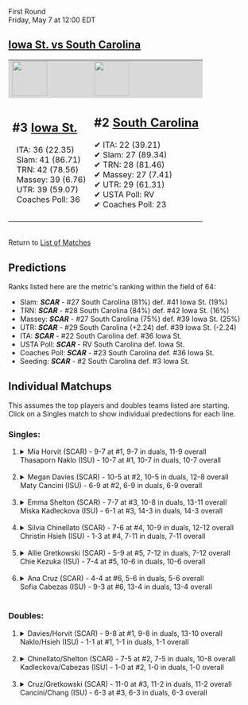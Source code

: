 First Round  
Friday, May 7 at 12:00 EDT
## [Iowa St. vs South Carolina](https://www.ncaa.com/game/5833669) 

<table><tr style="background-color: #d9d9d9 !important"><td><a href="#"><img src="https://www.ncaa.com/sites/default/files/images/logos/schools/i/iowa-st.70.png" width="70" height="70" /></a></td><td><a href="#"><img src="https://www.ncaa.com/sites/default/files/images/logos/schools/s/south-carolina.70.png" width="70" height="70" /></a></td></tr><tr>
<td>  

<h2>#3 <a href="#">Iowa St.</a></h2>  
&nbsp; ITA: 36 (22.35)<br>  
&nbsp; Slam: 41 (86.71)<br>  
&nbsp; TRN: 42 (78.56)<br>  
&nbsp; Massey: 39 (6.76)<br>  
&nbsp; UTR: 39 (59.07)<br>  
&nbsp; Coaches Poll: 36<br>  
<br>  

</td>
<td>  

<h2>#2 <a href="#">South Carolina</a></h2>  
&#10004; ITA: 22 (39.21)<br>  
&#10004; Slam: 27 (89.34)<br>  
&#10004; TRN: 28 (81.46)<br>  
&#10004; Massey: 27 (7.41)<br>  
&#10004; UTR: 29 (61.31)<br>  
&#10004; USTA Poll: RV<br>  
&#10004; Coaches Poll: 23<br>  
<br>  

</td>
</tr></table>  


<br>Return to [List of Matches](../index.md)  

## Predictions  

Ranks listed here are the metric's ranking within the field of 64:  
- Slam: ***SCAR*** - #27 South Carolina (81%) def. #41 Iowa St. (19%)  
- TRN: ***SCAR*** - #28 South Carolina (84%) def. #42 Iowa St. (16%)  
- Massey: ***SCAR*** - #27 South Carolina (75%) def. #39 Iowa St. (25%)  
- UTR: ***SCAR*** - #29 South Carolina (+2.24) def. #39 Iowa St. (-2.24)  
- ITA: ***SCAR*** - #22 South Carolina def. #36 Iowa St.  
- USTA Poll: ***SCAR*** - RV South Carolina def. Iowa St.  
- Coaches Poll: ***SCAR*** - #23 South Carolina def. #36 Iowa St.  
- Seeding: ***SCAR*** - #2 South Carolina def. #3 Iowa St.  

## Individual Matchups  
This assumes the top players and doubles teams listed are starting.  
Click on a Singles match to show individual predections for each line.  
### Singles:  

<ol>
<li><details>
<summary markdown="span">Mia Horvit (SCAR) - 9-7 at #1, 9-7 in duals, 11-9 overall<br>Thasaporn Naklo (ISU) - 10-7 at #1, 10-7 in duals, 10-7 overall</summary>
<h4>Predictions</h4><ul>
<li>Slam: <b><i>SCAR</i></b> - Horvit (81%) def. Naklo (19%)</li>  
<li>TRN: <b><i>SCAR</i></b> - Horvit (85%) def. Naklo (15%)</li>  
<li>Massey: <b><i>SCAR</i></b> - Horvit (75%) def. Naklo (25%)</li>  
<li>UTR: <b><i>SCAR</i></b> - Horvit (84%) def. Naklo (16%)</li>  
<li>ITA: <b><i>SCAR</i></b> - Horvit (18.78) def. Naklo (2.77)</li>  
</ul></details>&nbsp;</li>
<li><details>
<summary markdown="span">Megan Davies (SCAR) - 10-5 at #2, 10-5 in duals, 12-8 overall<br>Maty Cancini (ISU) - 6-9 at #2, 6-9 in duals, 6-9 overall</summary>
<h4>Predictions</h4><ul>
<li>Slam: <b><i>SCAR</i></b> - Davies (81%) def. Cancini (19%)</li>  
<li>TRN: <b><i>SCAR</i></b> - Davies (88%) def. Cancini (12%)</li>  
<li>Massey: <b><i>SCAR</i></b> - Davies (75%) def. Cancini (25%)</li>  
<li>UTR: <b><i>SCAR</i></b> - Davies (86%) def. Cancini (14%)</li>  
<li>ITA: <b><i>SCAR</i></b> - Davies (10.26) def. Cancini (1.95)</li>  
</ul></details>&nbsp;</li>
<li><details>
<summary markdown="span">Emma Shelton (SCAR) - 7-7 at #3, 10-8 in duals, 13-11 overall<br>Miska Kadleckova (ISU) - 6-1 at #3, 14-3 in duals, 14-3 overall</summary>
<h4>Predictions</h4><ul>
<li>Slam: <b><i>SCAR</i></b> - Shelton (66%) def. Kadleckova (34%)</li>  
<li>TRN: <b><i>SCAR</i></b> - Shelton (58%) def. Kadleckova (42%)</li>  
<li>Massey: <b><i>ISU</i></b> - Kadleckova (75%) def. Shelton (25%)</li>  
<li>UTR: <b><i>SCAR</i></b> - Shelton (65%) def. Kadleckova (35%)</li>  
<li>ITA: <b><i>SCAR</i></b> - Shelton (6.55) def. Kadleckova (2.94)</li>  
</ul></details>&nbsp;</li>
<li><details>
<summary markdown="span">Silvia Chinellato (SCAR) - 7-6 at #4, 10-9 in duals, 12-12 overall<br>Christin Hsieh (ISU) - 1-3 at #4, 7-11 in duals, 7-11 overall</summary>
<h4>Predictions</h4><ul>
<li>Slam: <b><i>SCAR</i></b> - Chinellato (83%) def. Hsieh (17%)</li>  
<li>TRN: <b><i>SCAR</i></b> - Chinellato (88%) def. Hsieh (12%)</li>  
<li>Massey: <b><i>SCAR</i></b> - Chinellato (75%) def. Hsieh (25%)</li>  
<li>UTR: <b><i>SCAR</i></b> - Chinellato (93%) def. Hsieh (7%)</li>  
<li>ITA: <b><i>SCAR</i></b> - Chinellato (2.47) def. Hsieh (0.00)</li>  
</ul></details>&nbsp;</li>
<li><details>
<summary markdown="span">Allie Gretkowski (SCAR) - 5-9 at #5, 7-12 in duals, 7-12 overall<br>Chie Kezuka (ISU) - 7-4 at #5, 10-6 in duals, 10-6 overall</summary>
<h4>Predictions</h4><ul>
<li>Slam: <b><i>ISU</i></b> - Kezuka (57%) def. Gretkowski (43%)</li>  
<li>TRN: <b><i>ISU</i></b> - Kezuka (53%) def. Gretkowski (47%)</li>  
<li>Massey: <b><i>ISU</i></b> - Kezuka (75%) def. Gretkowski (25%)</li>  
<li>UTR: <b><i>SCAR</i></b> - Gretkowski (80%) def. Kezuka (20%)</li>  
</ul></details>&nbsp;</li>
<li><details>
<summary markdown="span">Ana Cruz (SCAR) - 4-4 at #6, 5-6 in duals, 5-6 overall<br>Sofia Cabezas (ISU) - 9-3 at #6, 13-4 in duals, 13-4 overall</summary>
<h4>Predictions</h4><ul>
<li>Slam: <b><i>ISU</i></b> - Cabezas (64%) def. Cruz (36%)</li>  
<li>TRN: <b><i>ISU</i></b> - Cabezas (72%) def. Cruz (28%)</li>  
<li>Massey: <b><i>ISU</i></b> - Cabezas (75%) def. Cruz (25%)</li>  
<li>UTR: <b><i>ISU</i></b> - Cabezas (80%) def. Cruz (20%)</li>  
<li>ITA: <b><i>ISU</i></b> - Cabezas (2.42) def. Cruz (0.00)</li>  
</ul></details>&nbsp;</li>
</ol>

### Doubles:  

<ol>
<li><details>
<summary markdown="span">Davies/Horvit (SCAR) - 9-8 at #1, 9-8 in duals, 13-10 overall<br>Naklo/Hsieh (ISU) - 1-1 at #1, 1-1 in duals, 1-1 overall</summary>
<br>Sorry, we don't have any metrics for doubles matches</details>&nbsp;</li>
<li><details>
<summary markdown="span">Chinellato/Shelton (SCAR) - 7-5 at #2, 7-5 in duals, 10-8 overall<br>Kadleckova/Cabezas (ISU) - 1-0 at #2, 1-0 in duals, 1-0 overall</summary>
<br>Sorry, we don't have any metrics for doubles matches</details>&nbsp;</li>
<li><details>
<summary markdown="span">Cruz/Gretkowski (SCAR) - 11-0 at #3, 11-2 in duals, 11-2 overall<br>Cancini/Chang (ISU) - 6-3 at #3, 6-3 in duals, 6-3 overall</summary>
<br>Sorry, we don't have any metrics for doubles matches</details>&nbsp;</li>
</ol>